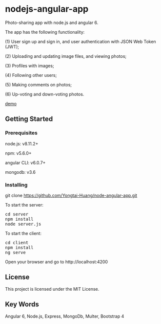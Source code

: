 # nodejs-angular-app
Photo-sharing app with node.js and angular 6.

The app has the following functionality:

(1) User sign up and sign in, and user authentication with JSON Web Token (JWT);

(2) Uploading and updating image files, and viewing photos;

(3) Profiles with images;

(4) Following other users;

(5) Making comments on photos;

(6) Up-voting and down-voting photos.


<a href="https://www.webkang.com">demo</a>


## Getting Started

### Prerequisites

node.js: v8.11.2+

npm: v5.6.0+

angular CLI: v6.0.7+

mongodb: v3.6

### Installing

git clone https://github.com/Yongtai-Huang/node-angular-app.git

To start the server:

<pre>
cd server
npm install
node server.js
</pre>

To start the client:
<pre>
cd client
npm install
ng serve
</pre>

Open your browser and go to
http://localhost:4200

## License

This project is licensed under the MIT License.

## Key Words

Angular 6, Node.js, Express, MongoDb, Multer, Bootstrap 4
